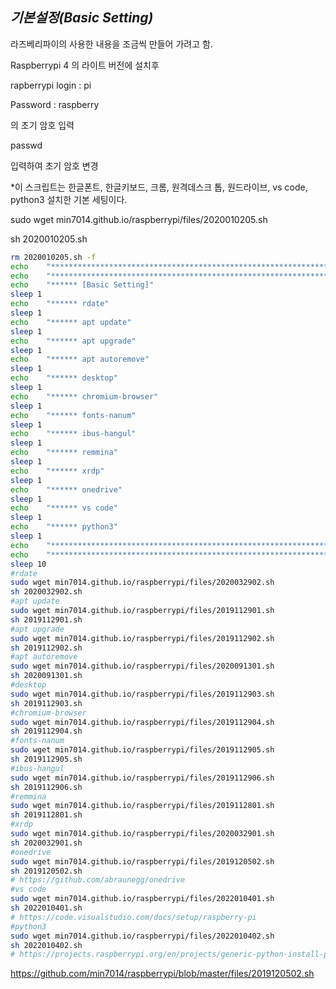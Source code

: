## *기본설정(Basic Setting)*

라즈베리파이의 사용한 내용을 조금씩 만들어 가려고 함.

Raspberrypi 4 의 라이트 버전에 설치후

rapberrypi login : pi

Password : raspberry

의 초기 암호 입력

passwd

입력하여 초기 암호 변경

*이 스크립트는 한글폰트, 한글키보드, 크롬, 원격데스크 톱, 원드라이브, vs code, python3 설치한 기본 세팅이다.

sudo wget min7014.github.io/raspberrypi/files/2020010205.sh

sh 2020010205.sh


```bash
rm 2020010205.sh -f
echo    "*******************************************************************************"
echo    "*******************************************************************************" 
echo    "****** [Basic Setting]"  
sleep 1 
echo    "****** rdate"  
sleep 1 
echo    "****** apt update"  
sleep 1 
echo    "****** apt upgrade"  
sleep 1 
echo    "****** apt autoremove"  
sleep 1 
echo    "****** desktop"  
sleep 1 
echo    "****** chromium-browser"   
sleep 1 
echo    "****** fonts-nanum"   
sleep 1 
echo    "****** ibus-hangul"   
sleep 1 
echo    "****** remmina"   
sleep 1 
echo    "****** xrdp"   
sleep 1 
echo    "****** onedrive"   
sleep 1 
echo    "****** vs code"   
sleep 1 
echo    "****** python3"   
sleep 1 
echo    "*******************************************************************************"
echo    "*******************************************************************************"
sleep 10
#rdate
sudo wget min7014.github.io/raspberrypi/files/2020032902.sh 
sh 2020032902.sh 
#apt update 
sudo wget min7014.github.io/raspberrypi/files/2019112901.sh 
sh 2019112901.sh 
#apt upgrade
sudo wget min7014.github.io/raspberrypi/files/2019112902.sh 
sh 2019112902.sh
#apt autoremove
sudo wget min7014.github.io/raspberrypi/files/2020091301.sh 
sh 2020091301.sh 
#desktop
sudo wget min7014.github.io/raspberrypi/files/2019112903.sh 
sh 2019112903.sh 
#chromium-browser
sudo wget min7014.github.io/raspberrypi/files/2019112904.sh 
sh 2019112904.sh 
#fonts-nanum 
sudo wget min7014.github.io/raspberrypi/files/2019112905.sh 
sh 2019112905.sh 
#ibus-hangul
sudo wget min7014.github.io/raspberrypi/files/2019112906.sh 
sh 2019112906.sh 
#remmina 
sudo wget min7014.github.io/raspberrypi/files/2019112801.sh 
sh 2019112801.sh 
#xrdp
sudo wget min7014.github.io/raspberrypi/files/2020032901.sh 
sh 2020032901.sh 
#onedrive
sudo wget min7014.github.io/raspberrypi/files/2019120502.sh 
sh 2019120502.sh 
# https://github.com/abraunegg/onedrive
#vs code
sudo wget min7014.github.io/raspberrypi/files/2022010401.sh
sh 2022010401.sh
# https://code.visualstudio.com/docs/setup/raspberry-pi
#python3
sudo wget min7014.github.io/raspberrypi/files/2022010402.sh
sh 2022010402.sh
# https://projects.raspberrypi.org/en/projects/generic-python-install-python3#linux
```
https://github.com/min7014/raspberrypi/blob/master/files/2019120502.sh

